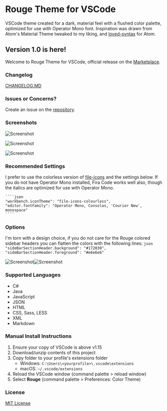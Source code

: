 # Rouge Theme for VSCode
VSCode theme created for a dark, material feel with a flushed color palette, optimized for use with Operator Mono font. 
Inspiration was drawn from Atom's Material Theme tweaked to my liking, and [loved-syntax](https://github.com/DanielPintilei/atom-loved-syntax) for Atom.

## Version 1.0 is here!
Welcome to Rouge Theme for VSCode, official release on the [Marketplace](https://marketplace.visualstudio.com/items?itemName=josef.rouge-theme).

### Changelog
[CHANGELOG.MD](./CHANGELOG.MD)

### Issues or Concerns?
Create an issue on the [repository](https://github.com/josefaidt/rouge-theme/issues).

### Screenshots
![Screenshot](https://raw.githubusercontent.com/josefaidt/rouge-theme/master/img/screenshot01.png)

![Screenshot](https://raw.githubusercontent.com/josefaidt/rouge-theme/master/img/screenshot02.png)

![Screenshot](https://raw.githubusercontent.com/josefaidt/rouge-theme/master/img/screenshot03.png)

### Recommended Settings
I prefer to use the colorless version of [file-icons](https://marketplace.visualstudio.com/items?itemName=file-icons.file-icons) and the settings below. If you do not have Operator Mono installed, Fira Code works well also, though the italics are optimized for use with Operator Mono.

	````json
	"workbench.iconTheme": "file-icons-colourless",
	"editor.fontFamily": "Operator Mono, Consolas, 'Courier New', monospace"
	````	

### Options
I'm torn with a design choice, if you do not care for the Rouge colored sidebar headers you can flatten the colors with the following lines:
	````json
	"sideBarSectionHeader.background": "#172030",
	"sideBarSectionHeader.foreground": "#e6e6e6"
	````	
	
![Screenshot](https://raw.githubusercontent.com/josefaidt/rouge-theme/master/img/screenshot04a.png)![Screenshot](https://raw.githubusercontent.com/josefaidt/rouge-theme/master/img/screenshot04b.png)

### Supported Languages
- C#
- Java
- JavaScript
- JSON
- HTML
- CSS, Sass, LESS
- XML
- Markdown

### Manual Install Instructions
1. Ensure your copy of VSCode is above v1.15
2. Download/unzip contents of this project
3. Copy folder to your profile's extensions folder
	- Windows:  `C:\Users\<yourprofile>\.vscode\extensions`
	- macOS:    `~/.vscode/extensions`
4. Reload the VSCode window (command palette > reload window)
5. Select **Rouge** (command palette > Preferences: Color Theme)


### License
[MIT License](./LICENSE)